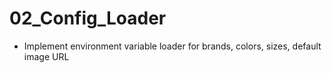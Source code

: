 # 02_Config_Loader

- Implement environment variable loader for brands, colors, sizes, default image URL

